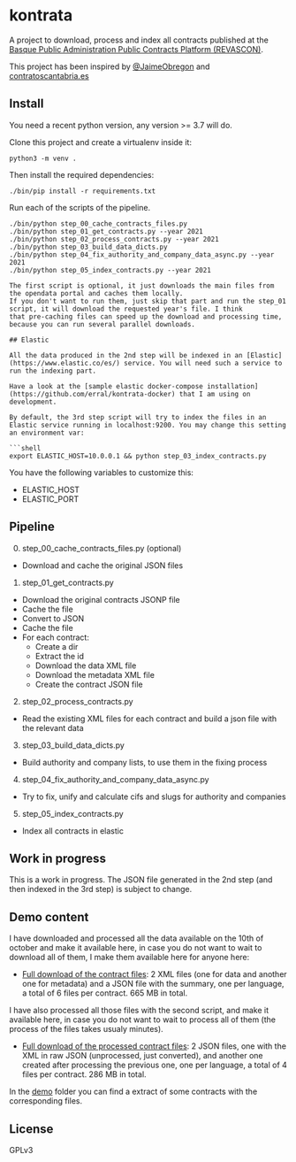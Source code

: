 # kontrata

A project to download, process and index all contracts published at the [Basque Public Administration Public Contracts
Platform (REVASCON)](https://www.contratacion.euskadi.eus/w32-kpereva/es/y46aRevasconWar/consultaContratosC/filtro?locale=es).

This project has been inspired by [@JaimeObregon](https://twitter.com/JaimeObregon) and [contratoscantabria.es](https://contratosdecantabria.es/)

## Install

You need a recent python version, any version >= 3.7 will do.

Clone this project and create a virtualenv inside it:

```shell
python3 -m venv .
```

Then install the required dependencies:

```shell
./bin/pip install -r requirements.txt
```

Run each of the scripts of the pipeline.

````shell
./bin/python step_00_cache_contracts_files.py
./bin/python step_01_get_contracts.py --year 2021
./bin/python step_02_process_contracts.py --year 2021
./bin/python step_03_build_data_dicts.py
./bin/python step_04_fix_authority_and_company_data_async.py --year 2021
./bin/python step_05_index_contracts.py --year 2021

The first script is optional, it just downloads the main files from the opendata portal and caches them locally.
If you don't want to run them, just skip that part and run the step_01 script, it will download the requested year's file. I think
that pre-caching files can speed up the download and processing time, because you can run several parallel downloads.

## Elastic

All the data produced in the 2nd step will be indexed in an [Elastic](https://www.elastic.co/es/) service. You will need such a service to run the indexing part.

Have a look at the [sample elastic docker-compose installation](https://github.com/erral/kontrata-docker) that I am using on development.

By default, the 3rd step script will try to index the files in an Elastic service running in localhost:9200. You may change this setting an environment var:

```shell
export ELASTIC_HOST=10.0.0.1 && python step_03_index_contracts.py
````

You have the following variables to customize this:

- ELASTIC_HOST
- ELASTIC_PORT

## Pipeline

0. step_00_cache_contracts_files.py (optional)

- Download and cache the original JSON files

1. step_01_get_contracts.py

- Download the original contracts JSONP file
- Cache the file
- Convert to JSON
- Cache the file
- For each contract:
  - Create a dir
  - Extract the id
  - Download the data XML file
  - Download the metadata XML file
  - Create the contract JSON file

2. step_02_process_contracts.py

- Read the existing XML files for each contract and build a json file with the relevant data

3. step_03_build_data_dicts.py

- Build authority and company lists, to use them in the fixing process

4. step_04_fix_authority_and_company_data_async.py

- Try to fix, unify and calculate cifs and slugs for authority and companies

5. step_05_index_contracts.py

- Index all contracts in elastic

## Work in progress

This is a work in progress. The JSON file generated in the 2nd step (and then indexed in the 3rd step) is subject to change.

## Demo content

I have downloaded and processed all the data available on the 10th of october and make it available here, in case you do not want to wait to download all of them, I make them available here for anyone here:

- [Full download of the contract files](https://nextcloud.erral.freemyip.com/index.php/s/sE6Bx99BckH8sZP): 2 XML files (one for data and another one for metadata) and a JSON file with the summary, one per language, a total of 6 files per contract. 665 MB in total.

I have also processed all those files with the second script, and make it available here, in case you do not want to wait to process all of them (the process of the files takes usualy minutes).

- [Full download of the processed contract files](https://nextcloud.erral.freemyip.com/index.php/s/ccwRmXeNs83HYdW): 2 JSON files, one with the XML in raw JSON (unprocessed, just converted), and another one created after processing the previous one, one per language, a total of 4 files per contract. 286 MB in total.

In the [demo](demo) folder you can find a extract of some contracts with the corresponding files.

## License

GPLv3

